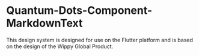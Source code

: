 # Quantum-Dots-Component-MarkdownText
This design system is designed for use on the Flutter platform and is based on the design of the Wippy Global Product.

